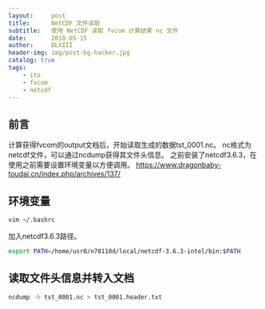```yaml
---
layout:     post
title:      NetCDF 文件读取
subtitle:   使用 NetCDF 读取 fvcom 计算结果 nc 文件
date:       2018-05-15
author:     DLXIII
header-img: img/post-bg-hacker.jpg
catalog: true
tags:
    - ito
    - fvcom
    - netcdf
---
```



## 前言

计算获得fvcom的output文档后，开始读取生成的数据tst_0001.nc。
nc格式为netcdf文件，可以通过ncdump获得其文件头信息。
之前安装了netcdf3.6.3，在使用之前需要设置环境变量以方便调用。
https://www.dragonbaby-toudai.cn/index.php/archives/137/

## 环境变量

~~~bash
vim ~/.bashrc
~~~

加入netcdf3.6.3路径。

~~~bash
export PATH=/home/usr0/n70110d/local/netcdf-3.6.3-intel/bin:$PATH
~~~

## 读取文件头信息并转入文档

~~~bash
ncdump -h tst_0001.nc > tst_0001.header.txt
~~~




